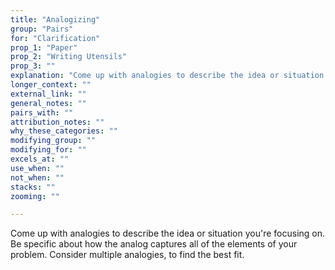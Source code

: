 ```yaml
---
title: "Analogizing"
group: "Pairs"
for: "Clarification"
prop_1: "Paper"
prop_2: "Writing Utensils"
prop_3: ""
explanation: "Come up with analogies to describe the idea or situation you\'re focusing on. Be specific about how the analog captures all of the elements of your problem. Consider multiple analogies, to find the best fit."
longer_context: ""
external_link: ""
general_notes: ""
pairs_with: ""
attribution_notes: ""
why_these_categories: ""
modifying_group: ""
modifying_for: ""
excels_at: ""
use_when: ""
not_when: ""
stacks: ""
zooming: ""

---
```


Come up with analogies to describe the idea or situation you're focusing on. Be specific about how the analog captures all of the elements of your problem. Consider multiple analogies, to find the best fit.
